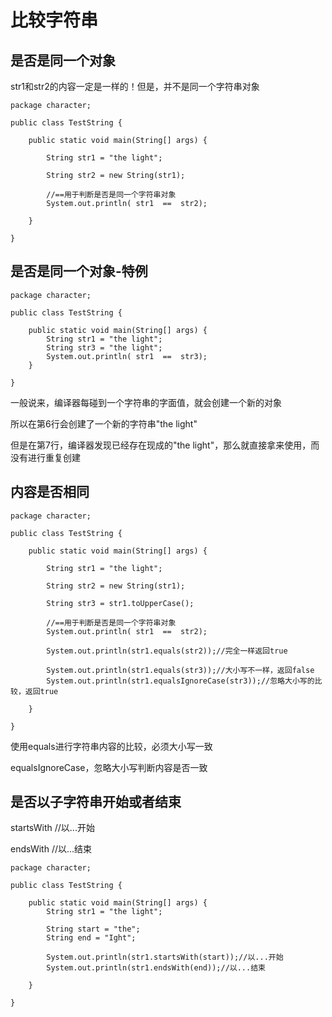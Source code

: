 # 比较字符串

## 是否是同一个对象

str1和str2的内容一定是一样的！但是，并不是同一个字符串对象

```
package character;
 
public class TestString {
 
    public static void main(String[] args) {
 
        String str1 = "the light";
         
        String str2 = new String(str1);
         
        //==用于判断是否是同一个字符串对象
        System.out.println( str1  ==  str2);
         
    }
 
}
```

## 是否是同一个对象-特例

```
package character;
 
public class TestString {
 
    public static void main(String[] args) {
        String str1 = "the light";
        String str3 = "the light";
        System.out.println( str1  ==  str3);
    }
 
}
```

一般说来，编译器每碰到一个字符串的字面值，就会创建一个新的对象

所以在第6行会创建了一个新的字符串"the light"

但是在第7行，编译器发现已经存在现成的"the light"，那么就直接拿来使用，而没有进行重复创建

## 内容是否相同

```
package character;
  
public class TestString {
  
    public static void main(String[] args) {
  
        String str1 = "the light";
          
        String str2 = new String(str1);
         
        String str3 = str1.toUpperCase();
 
        //==用于判断是否是同一个字符串对象
        System.out.println( str1  ==  str2);
         
        System.out.println(str1.equals(str2));//完全一样返回true
         
        System.out.println(str1.equals(str3));//大小写不一样，返回false
        System.out.println(str1.equalsIgnoreCase(str3));//忽略大小写的比较，返回true
         
    }
  
}
```

使用equals进行字符串内容的比较，必须大小写一致

equalsIgnoreCase，忽略大小写判断内容是否一致

## 是否以子字符串开始或者结束

startsWith //以...开始

endsWith //以...结束

```
package character;
  
public class TestString {
  
    public static void main(String[] args) {
        String str1 = "the light";
         
        String start = "the";
        String end = "Ight";
         
        System.out.println(str1.startsWith(start));//以...开始
        System.out.println(str1.endsWith(end));//以...结束
          
    }
  
}
```
